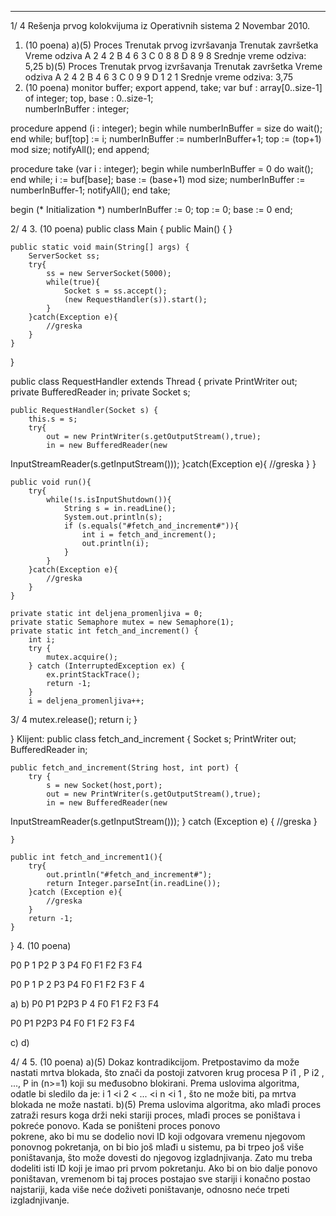 --------------------------------------------------------------------------------


1/  4 
Rešenja prvog kolokvijuma iz Operativnih sistema 2 
Novembar 2010. 
1. (10 poena) 
a)(5) 
Proces Trenutak prvog izvršavanja Trenutak završetka Vreme odziva 
A 2 4 2 
B 4 6 3 
C 0 8 8 
D 8 9 8 
Srednje vreme odziva: 5,25 
b)(5) 
Proces Trenutak prvog izvršavanja Trenutak završetka Vreme odziva 
A 2 4 2 
B 4 6 3 
C 0 9 9 
D 1 2 1 
Srednje vreme odziva: 3,75 
2. (10 poena) 
monitor buffer; 
  export append, take; 
  var 
    buf : array[0..size-1] of integer; 
    top, base : 0..size-1;  
    numberInBuffer : integer; 
 
  procedure append (i : integer); 
  begin 
    while numberInBuffer = size do 
      wait(); 
    end while; 
    buf[top] := i; 
    numberInBuffer := numberInBuffer+1; 
    top := (top+1) mod size; 
    notifyAll(); 
  end append; 
 
  procedure take (var i : integer); 
  begin 
    while numberInBuffer = 0 do 
      wait(); 
    end while; 
    i := buf[base]; 
    base := (base+1) mod size; 
    numberInBuffer := numberInBuffer-1; 
    notifyAll(); 
  end take; 
 
begin (* Initialization *) 
  numberInBuffer := 0; 
  top := 0; base := 0 
end;  

2/  4 
3. (10 poena) 
public class Main { 
    public Main() { 
    } 
     
    public static void main(String[] args) { 
        ServerSocket ss; 
        try{ 
            ss = new ServerSocket(5000); 
            while(true){ 
                Socket s = ss.accept(); 
                (new RequestHandler(s)).start(); 
            } 
        }catch(Exception e){ 
            //greska 
        } 
    } 
} 
 
public class RequestHandler extends Thread { 
    private PrintWriter out; 
    private BufferedReader in; 
    private Socket s; 
     
    public RequestHandler(Socket s) { 
        this.s = s; 
        try{ 
            out = new PrintWriter(s.getOutputStream(),true); 
            in = new BufferedReader(new 
InputStreamReader(s.getInputStream())); 
        }catch(Exception e){ 
            //greska 
        } 
    } 
     
    public void run(){ 
        try{ 
            while(!s.isInputShutdown()){ 
                String s = in.readLine(); 
                System.out.println(s); 
                if (s.equals("#fetch_and_increment#")){ 
                    int i = fetch_and_increment(); 
                    out.println(i); 
                } 
            } 
        }catch(Exception e){ 
            //greska 
        } 
    } 
     
    private static int deljena_promenljiva = 0; 
    private static Semaphore mutex = new Semaphore(1); 
    private static int fetch_and_increment() { 
        int i; 
        try { 
            mutex.acquire(); 
        } catch (InterruptedException ex) { 
            ex.printStackTrace(); 
            return -1; 
        } 
        i = deljena_promenljiva++; 

3/  4 
        mutex.release(); 
        return i; 
    } 
     
} 
Klijent: 
public class fetch_and_increment { 
    Socket s; 
    PrintWriter out; 
    BufferedReader in; 
     
    public fetch_and_increment(String host, int port) { 
        try { 
            s = new Socket(host,port); 
            out = new PrintWriter(s.getOutputStream(),true); 
            in = new BufferedReader(new 
InputStreamReader(s.getInputStream())); 
        } catch (Exception e) { 
            //greska 
        } 
         
    } 
     
    public int fetch_and_increment1(){ 
        try{ 
            out.println("#fetch_and_increment#"); 
            return Integer.parseInt(in.readLine()); 
        }catch (Exception e){ 
            //greska 
        } 
        return -1; 
    } 
     
} 
4. (10 poena) 
 
P0
P
1
P2
P
3
P4
F0
F1
F2
F3
F4
  
P0
P
1
P
2
P3
P4
F0
F1
F2
F3
F
4
  
  a)     b) 
P0
P1
P2P3
P
4
F0
F1
F2
F3
F4
 
P0
P1
P2P3
P4
F0
F1
F2
F3
F4
 
 c)     d) 
 

4/  4 
5. (10 poena) 
a)(5) Dokaz kontradikcijom. Pretpostavimo da može nastati mrtva blokada, što znači da 
postoji  zatvoren  krug  procesa  P
i1
, P
i2
,  ...,  P
in
    (n>=1) koji su međusobno blokirani. Prema 
uslovima algoritma, odatle bi sledilo da je: i
1
<i
2
< ... <i
n
<i
1
, što ne može biti, pa mrtva blokada 
ne može nastati. 
b)(5) Prema uslovima algoritma, ako mlađi   proces zatraži resurs koga drži neki stariji 
proces, mlađi   proces se poništava i pokreće ponovo. Kada se  poništeni  proces  ponovo  
pokrene,  ako  bi  mu  se  dodelio  novi  ID  koji  odgovara  vremenu  njegovom  ponovnog 
pokretanja, on bi bio još mlađi u sistemu, pa bi trpeo još više poništavanja, što može dovesti 
do njegovog izgladnjivanja. Zato mu treba dodeliti isti ID koji je imao pri prvom pokretanju. 
Ako bi on bio dalje ponovo poništavan, vremenom bi taj proces postajao sve stariji i konačno 
postao najstariji, kada više neće doživeti poništavanje, odnosno neće trpeti izgladnjivanje. 
 